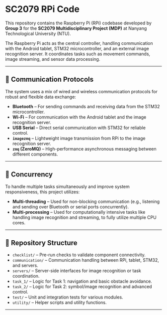 # SC2079 RPi Code

This repository contains the Raspberry Pi (RPi) codebase developed by **Group 3** for the **SC2079 Multidisciplinary Project (MDP)** at Nanyang Technological University (NTU).

The Raspberry Pi acts as the central controller, handling communication with the Android tablet, STM32 microcontroller, and an external image recognition server. It coordinates tasks such as movement commands, image streaming, and sensor data processing.

---

## 📡 Communication Protocols

The system uses a mix of wired and wireless communication protocols for robust and flexible data exchange:

- **Bluetooth** – For sending commands and receiving data from the STM32 microcontroller.
- **Wi-Fi** – For communication with the Android tablet and the image recognition server.
- **USB Serial** – Direct serial communication with STM32 for reliable control.
- **`imagezmq`** – Lightweight image transmission from RPi to the image recognition server.
- **`zmq` (ZeroMQ)** – High-performance asynchronous messaging between different components.

---

## 🧵 Concurrency

To handle multiple tasks simultaneously and improve system responsiveness, this project utilizes:

- **Multi-threading** – Used for non-blocking communication (e.g., listening and sending over Bluetooth or serial ports concurrently).
- **Multi-processing** – Used for computationally intensive tasks like handling image recognition and streaming, to fully utilize multiple CPU cores.

---

## 📁 Repository Structure

- `checklist/` – Pre-run checks to validate component connectivity.
- `communication/` – Communication handling between RPi, tablet, STM32, and servers.
- `servers/` – Server-side interfaces for image recognition or task coordination.
- `task_1/` – Logic for Task 1: navigation and basic obstacle avoidance.
- `task_2/` – Logic for Task 2: symbol/image recognition and advanced control.
- `test/` – Unit and integration tests for various modules.
- `utility/` – Helper scripts and utility functions.

---
